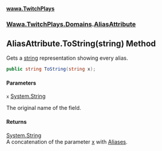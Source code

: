 #### [wawa.TwitchPlays](index.md 'index')
### [Wawa.TwitchPlays.Domains](Wawa.TwitchPlays.Domains.md 'Wawa.TwitchPlays.Domains').[AliasAttribute](AliasAttribute.md 'Wawa.TwitchPlays.Domains.AliasAttribute')

## AliasAttribute.ToString(string) Method

Gets a [string](https://docs.microsoft.com/en-us/dotnet/csharp/language-reference/keywords/string 'https://docs.microsoft.com/en-us/dotnet/csharp/language-reference/keywords/string') representation showing every alias.

```csharp
public string ToString(string x);
```
#### Parameters

<a name='Wawa.TwitchPlays.Domains.AliasAttribute.ToString(string).x'></a>

`x` [System.String](https://docs.microsoft.com/en-us/dotnet/api/System.String 'System.String')

The original name of the field.

#### Returns
[System.String](https://docs.microsoft.com/en-us/dotnet/api/System.String 'System.String')  
A concatenation of the parameter [x](AliasAttribute.ToString(String).md#Wawa.TwitchPlays.Domains.AliasAttribute.ToString(string).x 'Wawa.TwitchPlays.Domains.AliasAttribute.ToString(string).x') with [Aliases](AliasAttribute.Aliases().md 'Wawa.TwitchPlays.Domains.AliasAttribute.Aliases').